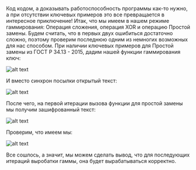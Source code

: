 Код кодом, а доказывать работоспособность программы как-то нужно, а при отсутствии ключевых примеров это все превращается в интересное приключение!
Итак, что мы имеем в нашем режиме гаммирования:
Операция сложения, операция XOR и операцию Простой замены.
Будем считать, что в первых двух ошибиться достаточно сложно, поэтому проверим последнюю одним из немногих возможных для нас способом.
При наличии ключевых примеров для Простой замены из ГОСТ Р 34.13 - 2015, дадим нашей функции гаммирования ключ:

![alt text](https://sun9-66.userapi.com/impg/ZL4CXIb3GoF2koiMF1tLMlOx6I8-tDQQVi36ow/mnkB6w8izQs.jpg?size=545x56&quality=96&proxy=1&sign=1ef4e7a63b2dbcdfd6dc3466674f973f)

И вместо синхрон посылки открытый текст:

![alt text](https://sun9-6.userapi.com/impg/v7MBfBvRE59xVg-vRgAICJIBiUnNM7fI5erWHw/3ToezZhDMYE.jpg?size=399x51&quality=96&proxy=1&sign=a553ad0f95dc78739fce2681c418dfc4)

После чего, на первой итерации вызова функции для простой замены мы получим зашифрованный текст:

![alt text](https://sun9-26.userapi.com/impg/i2HHdJznVpRVKeRsycpmYovvPzvF9LB7ljN5Gg/px990sqz3eU.jpg?size=570x63&quality=96&proxy=1&sign=274998283de6942dad7a7d1a97ef04cc)

Проверим, что имеем мы:

![alt text](https://sun9-19.userapi.com/impg/9yzhfJnvf3SErdd503iJEl2GFmF52TJOXj6UzA/w54iiQB9ix4.jpg?size=929x112&quality=96&proxy=1&sign=7abf78e259bdb8c56f5891f659af66c4)

Все сошлось, а значит, мы можем сделать вывод, что для последующих итераций выробатки гаммы, она будет вырабатываться корректно.
